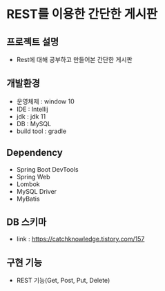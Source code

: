 # REST를 이용한 간단한 게시판

## 프로젝트 설명
- Rest에 대해 공부하고 만들어본 간단한 게시판

## 개발환경
- 운영체제 : window 10
- IDE : Intellij
- jdk : jdk 11
- DB : MySQL
- build tool : gradle

## Dependency
- Spring Boot DevTools
- Spring Web
- Lombok
- MySQL Driver
- MyBatis

## DB 스키마
- link : https://catchknowledge.tistory.com/157

## 구현 기능
- REST 기능(Get, Post, Put, Delete)
